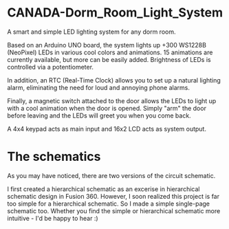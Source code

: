 # CANADA-Dorm_Room_Light_System
A smart and simple LED lighting system for any dorm room.

Based on an Arduino UNO board, the system lights up +300 WS1228B (NeoPixel) LEDs in various cool colors and animations. 15 animations are currently available, but more can be easily added. Brightness of LEDs is controlled via a potentiometer.

In addition, an RTC (Real-Time Clock) allows you to set up a natural lighting alarm, eliminating the need for loud and annoying phone alarms.

Finally, a magnetic switch attached to the door allows the LEDs to light up with a cool animation when the door is opened. Simply "arm" the door before leaving and the LEDs will greet you when you come back.

A 4x4 keypad acts as main input and 16x2 LCD acts as system output.

# The schematics

As you may have noticed, there are two versions of the circuit schematic.

I first created a hierarchical schematic as an excerise in hierarchical schematic design in Fusion 360. However, I soon realized this project is far too simple for a hierarchical schematic. So I made a simple single-page schematic too. Whether you find the simple or hierarchical schematic more intuitive - I'd be happy to hear :)
